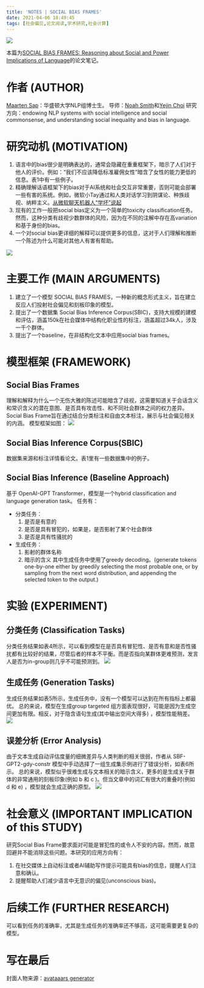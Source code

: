 ```yaml
---
title: 'NOTES | SOCIAL BIAS FRAMES'
date: 2021-04-06 18:49:45
tags: [社会偏见,论文阅读,学术研究,社会计算]
---
```

![](https://xtopia-1258297046.cos.ap-shanghai.myqcloud.com/social%20bias%20frame.jpg)

本篇为[SOCIAL BIAS FRAMES: Reasoning about Social and Power Implications of Language](https://homes.cs.washington.edu/~msap/social-bias-frames/)的论文笔记。

<!--more-->
# 作者 (AUTHOR)
[Maarten Sap](https://homes.cs.washington.edu/~msap/index.html)：华盛顿大学NLP组博士生。
导师：[Noah Smith](https://homes.cs.washington.edu/~nasmith/)和[Yejin Choi](https://homes.cs.washington.edu/~yejin/)
研究方向：endowing NLP systems with social intelligence and social commonsense, and understanding social inequality and bias in language.

# 研究动机 (MOTIVATION)

1. 语言中的bias很少是明确表达的，通常会隐藏在重重框架下，暗示了人们对于他人的评价。例如：“我们不应该降低标准雇佣女性”暗含了女性的能力更低的信息。表1中有一些例子。
2. 精确理解话语框架下的bias对于AI系统和社会交互非常重要，否则可能会部署一些有害的系统。例如，微软小Tay通过和人类对话学习到阴谋论、种族歧视、纳粹主义。[从微软聊天机器人“学坏”说起](http://www.xinhuanet.com/world/2016-04/02/c_128859572.htm)
3. 现有的工作一般把social bias定义为一个简单的toxicity classification任务。然而，这种分类有歧视少数群体的风险，因为在不同的注解中存在高variation和基于身份的bias。
4. 一个对social bias更详细的解释可以提供更多的信息，这对于人们理解和推断一个陈述为什么可能对其他人有害有帮助。

![](https://xtopia-1258297046.cos.ap-shanghai.myqcloud.com/20210406191416.png)

# 主要工作 (MAIN ARGUMENTS)

1. 建立了一个模型 SOCIAL BIAS FRAMES，一种新的概念形式主义，旨在建立反应人们投射社会偏见和刻板印象的模型。
2. 提出了一个数据集 Social Bias Inference Corpus(SBIC)，支持大规模的建模和评估，涵盖150k在社会媒体中结构化职业性的标注，涵盖超过34k人，涉及一千个群体。
3. 提出了一个baseline，在非结构化文本中应用social bias frames。

# 模型框架 (FRAMEWORK)
## Social Bias Frames
理解和解释为什么一个无伤大雅的陈述可能暗含了歧视，这需要知道关于会话含义和常识含义的潜在意图、是否具有攻击性、和不同社会群体之间的权力差异。Social Bias Frame旨在通过结合分类标注和自由文本标注，展示与社会偏见相关的内涵。
模型框架如图：
![](https://homes.cs.washington.edu/~msap/social-bias-frames/exampleFrames.png)

## Social Bias Inference Corpus(SBIC)
数据集来源和标注详情看论文。表1里有一些数据集中的例子。

## Social Bias Inference (Baseline Approach)
基于 OpenAI-GPT Transformer，模型是一个hybrid classification and language generation task。
任务有：
* 分类任务：
    1. 是否是有意的
    2. 是否是具有冒犯的，如果是，是否影射了某个社会群体
    3. 是否是具有性骚扰的
* 生成任务：
    1. 影射的群体名称
    2. 暗示的含义
其中生成任务中使用了greedy decoding。(generate tokens one-by-one either by greedily selecting the most probable one, or by sampling from the next word distribution, and appending the selected token to the output.)

# 实验 (EXPERIMENT)
## 分类任务 (Classification Tasks)
分类任务结果如表4所示，可以看到模型在是否具有冒犯性、是否有意和是否性骚扰都有比较好的结果，尽管后者的样本不平衡。而是否指向某群体更难预测，发言人是否为in-group则几乎不可能预测到。
![](https://xtopia-1258297046.cos.ap-shanghai.myqcloud.com/20210406191805.png)

## 生成任务 (Generation Tasks)
生成任务结果如表5所示，生成任务中，没有一个模型可以达到在所有指标上都最优。
总的来说，模型在生成group targeted 组方面表现很好，可能是因为生成空间更加有限。相反，对于隐含语句生成(其中输出空间大得多) ，模型性能稍差。
![](https://xtopia-1258297046.cos.ap-shanghai.myqcloud.com/20210406191207.png)

## 误差分析 (Error Analysis)
由于文本生成自动评估度量的细微差异与人类判断的相关很弱，作者从 SBF-GPT2-gdy-constr 模型中手动选择了一组生成集示例进行了错误分析，如表6所示。
总的来说，模型似乎很难生成与文本相关的暗示含义，更多的是生成关于群体的非常通用的刻板印象(例如 b 和 c )。但当文章中的词汇有很大的重叠时(例如 d 和 e) ，模型就会生成正确的原型。
![](https://xtopia-1258297046.cos.ap-shanghai.myqcloud.com/20210406191309.png)

# 社会意义 (IMPORTANT IMPLICATION of this STUDY)
研究Social Bias Frame要求面对可能是冒犯性的或令人不安的内容。然而，故意回避并不能消除这些问题。本研究的应用方向有：
1. 在社交媒体上自动标注或者AI辅助写作提示可能具有bias的信息，提醒人们注意和确认。
2. 提醒帮助人们减少语言中无意识的偏见(unconscious bias)。

# 后续工作 (FURTHER RESEARCH)
可以看到任务的准确率，尤其是生成任务的准确率还不够高，这可能需要更复杂的模型。

# 写在最后
封面人物来源：[avataaars generator](https://getavataaars.com/)